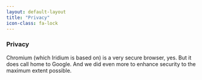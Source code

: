 ```yaml
---
layout: default-layout
title: "Privacy"
icon-class: fa-lock
---
```


### Privacy ###
Chromium (which Iridium is based on) is a very secure browser, yes. But it does call home to Google. And we did even more to enhance security to the maximum extent possible.
